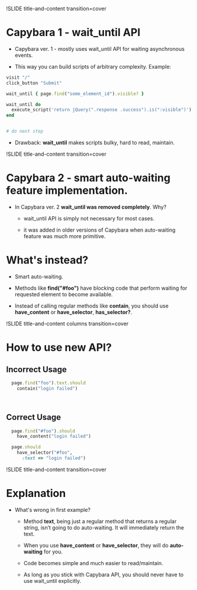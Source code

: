 !SLIDE title-and-content transition=cover

# Capybara 1 - wait_until API

* Capybara ver. 1 - mostly uses wait_until API for waiting asynchronous events.

* This way you can build scripts of arbitrary complexity. Example:

```ruby
visit "/"
click_button "Submit"

wait_until { page.find("some_element_id").visible? }

wait_until do
  execute_script('return jQuery(".response .success").is(":visible")')
end


# do next step

```

* Drawback: **wait_until** makes scripts bulky, hard to read, maintain.



!SLIDE title-and-content transition=cover

# Capybara 2 - smart auto-waiting feature implementation.

* In Capybara ver. 2 **wait_until was removed completely**. Why?

  - wait_until API is simply not necessary for most cases.

  - it was added in older versions of Capybara when auto-waiting feature was much more primitive.

# What's instead?

* Smart auto-waiting.

* Methods like **find("#foo")** have blocking code that perform waiting for requested element
to become available.

* Instead of calling regular methods like **contain**, you should use **have_content** or **have_selector**, **has_selector?**.


!SLIDE title-and-content columns transition=cover

# How to use new API?

## Incorrect Usage

```ruby
  page.find("foo").text.should
    contain("login failed")




```

## Correct Usage

```ruby
  page.find("#foo").should
    have_content("login failed")

  page.should
    have_selector("#foo",
      :text => "login failed")
```



!SLIDE title-and-content transition=cover

# Explanation

* What's wrong in first example?

  - Method **text**, being just a regular method that returns a regular string, isn’t going to do auto-waiting.
It will immediately return the text.

  - When you use **have_content** or **have_selector**, they will do **auto-waiting** for you.

  - Code becomes simple and much easier to read/maintain.

  - As long as you stick with Capybara API, you should never have to use wait_until explicitly.

